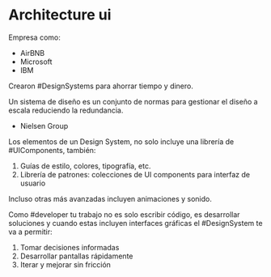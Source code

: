 # Architecture ui
 
Empresa como:

- AirBNB
- Microsoft
- IBM

Crearon #DesignSystems para ahorrar tiempo y dinero.

Un sistema de diseño es un conjunto de normas para gestionar el diseño a escala reduciendo la redundancia.
- Nielsen Group

Los elementos de un Design System, no solo incluye una librería de #UIComponents, también:

1. Guías de estilo, colores, tipografía, etc.
2. Librería de patrones: colecciones de UI components para interfaz de usuario

Incluso otras más avanzadas incluyen animaciones y sonido.

Como #developer tu trabajo no es solo escribir código, es desarrollar soluciones y cuando estas incluyen interfaces gráficas el #DesignSystem te va a permitir:

1. Tomar decisiones informadas
2. Desarrollar pantallas rápidamente
3. Iterar y mejorar sin fricción 
